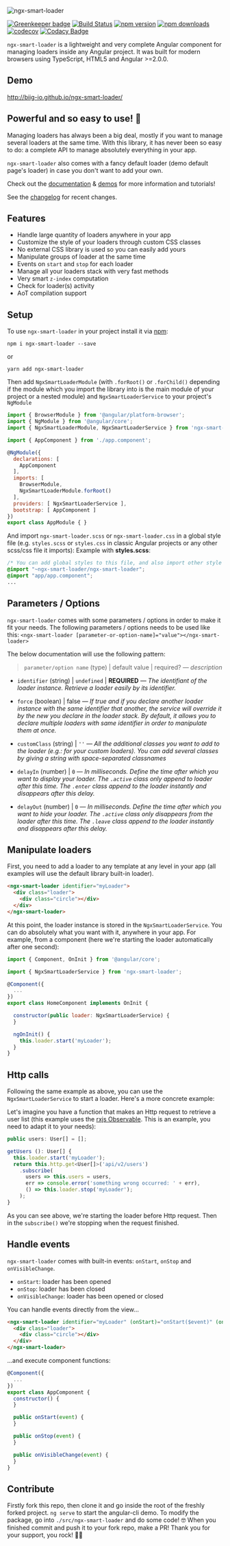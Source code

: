 ![ngx-smart-loader](src/assets/banner.jpg)

[![Greenkeeper badge](https://badges.greenkeeper.io/biig-io/ngx-smart-loader.svg)](https://greenkeeper.io/)
[![Build Status](https://travis-ci.org/biig-io/ngx-smart-loader.svg?branch=master)](https://travis-ci.org/biig-io/ngx-smart-loader) [![npm version](https://badge.fury.io/js/ngx-smart-loader.svg)](https://badge.fury.io/js/ngx-smart-loader) [![npm downloads](https://img.shields.io/npm/dm/ngx-smart-loader.svg)](https://npmjs.org/ngx-smart-loader) 
[![codecov](https://codecov.io/gh/biig-io/ngx-smart-loader/branch/master/graph/badge.svg)](https://codecov.io/gh/biig-io/ngx-smart-loader) 
[![Codacy Badge](https://api.codacy.com/project/badge/Grade/4106ddd7050148ad98c0843c9c6800f0)](https://www.codacy.com/app/maximelafarie/ngx-smart-loader?utm_source=github.com&amp;utm_medium=referral&amp;utm_content=biig-io/ngx-smart-loader&amp;utm_campaign=Badge_Grade)

`ngx-smart-loader` is a lightweight and very complete Angular component for managing loaders inside any Angular project. It was built for modern browsers using TypeScript, HTML5 and Angular >=2.0.0.

## Demo
http://biig-io.github.io/ngx-smart-loader/


## Powerful and so easy to use! 🤙
Managing loaders has always been a big deal, mostly if you want to manage several loaders at the same time. With this library, it has never been so easy to do: a complete API to manage absolutely everything in your app.

`ngx-smart-loader` also comes with a fancy default loader (demo default page's loader) in case you don't want to add your own.

Check out the [documentation](https://github.com/biig-io/ngx-smart-loader) & [demos](http://biig-io.github.io/ngx-smart-loader/) for more information and tutorials!

See the [changelog](https://github.com/biig-io/ngx-smart-loader/blob/master/src/ngx-smart-loader/CHANGELOG.md) for recent changes.

## Features
 - Handle large quantity of loaders anywhere in your app
 - Customize the style of your loaders through custom CSS classes
 - No external CSS library is used so you can easily add yours
 - Manipulate groups of loader at the same time
 - Events on `start` and `stop` for each loader
 - Manage all your loaders stack with very fast methods
 - Very smart `z-index` computation
 - Check for loader(s) activity
 - AoT compilation support

## Setup
To use `ngx-smart-loader` in your project install it via [npm](https://www.npmjs.com/package/ngx-smart-loader):
```
npm i ngx-smart-loader --save
```
or
```
yarn add ngx-smart-loader
```

Then add `NgxSmartLoaderModule` (with `.forRoot()` or `.forChild()` depending if the module which you import the library into is the main module of your project or a nested module) and `NgxSmartLoaderService` to your project's `NgModule`
```js
import { BrowserModule } from '@angular/platform-browser';
import { NgModule } from '@angular/core';
import { NgxSmartLoaderModule, NgxSmartLoaderService } from 'ngx-smart-loader';

import { AppComponent } from './app.component';

@NgModule({
  declarations: [
    AppComponent
  ],
  imports: [
    BrowserModule,
    NgxSmartLoaderModule.forRoot()
  ],
  providers: [ NgxSmartLoaderService ],
  bootstrap: [ AppComponent ]
})
export class AppModule { }
```

And import `ngx-smart-loader.scss` or `ngx-smart-loader.css` in a global style file (e.g. `styles.scss` or `styles.css` in classic Angular projects or any other scss/css file it imports):
Example with **styles.scss**:
```css
/* You can add global styles to this file, and also import other style files */
@import "~ngx-smart-loader/ngx-smart-loader";
@import "app/app.component";
...
```

## Parameters / Options
`ngx-smart-loader` comes with some parameters / options in order to make it fit your needs. The following parameters / options needs to be used like this: `<ngx-smart-loader [parameter-or-option-name]="value"></ngx-smart-loader>`

The below documentation will use the following pattern: 
> `parameter/option name` (type) | default value | required? ― _description_

- `identifier` (string) | `undefined` | **REQUIRED** ― _The identifiant of the loader instance. Retrieve a loader easily by its identifier._

- `force` (boolean) | false ― _If true and if you declare another loader instance with the same identifier that another, the service will override it by the new you declare in the loader stack. By default, it allows you to declare multiple loaders with same identifier in order to manipulate them at once._

- `customClass` (string) | `''` ― _All the additional classes you want to add to the loader (e.g.: for your custom loaders). You can add several classes by giving a string with space-separated classnames_

- `delayIn` (number) | `0` ― _In milliseconds. Define the time after which you want to display your loader. The `.active` class only append to loader after this time. The `.enter` class append to the loader instantly and disappears after this delay._

- `delayOut` (number) | `0` ― _In milliseconds. Define the time after which you want to hide your loader. The `.active` class only disappears from the loader after this time. The `.leave` class append to the loader instantly and disappears after this delay._

## Manipulate loaders
First, you need to add a loader to any template at any level in your app (all examples will use the default library built-in loader).
```html
<ngx-smart-loader identifier="myLoader">
  <div class="loader">
    <div class="circle"></div>
  </div>
</ngx-smart-loader>
```
At this point, the loader instance is stored in the `NgxSmartLoaderService`. You can do absolutely what you want with it, anywhere in your app. For example, from a component (here we're starting the loader automatically after one second):
```js
import { Component, OnInit } from '@angular/core';

import { NgxSmartLoaderService } from 'ngx-smart-loader';

@Component({
  ...
})
export class HomeComponent implements OnInit {

  constructor(public loader: NgxSmartLoaderService) {
  }

  ngOnInit() {
    this.loader.start('myLoader');
  }
}
```

## Http calls
Following the same example as above, you can use the `NgxSmartLoaderService` to start a loader. Here's a more concrete example:

Let's imagine you have a function that makes an Http request to retrieve a user list (this example uses the [rxjs Observable](https://github.com/ReactiveX/rxjs/blob/master/doc/observable.md). This is an example, you need to adapt it to your needs):
```js
public users: User[] = [];

getUsers (): User[] {
  this.loader.start('myLoader');
  return this.http.get<User[]>('api/v2/users')
    .subscribe(
      users => this.users = users,
      err => console.error('something wrong occurred: ' + err),
      () => this.loader.stop('myLoader');
    );
}
```
As you can see above, we're starting the loader before Http request. Then in the `subscribe()` we're stopping when the request finished.

## Handle events
`ngx-smart-loader` comes with built-in events: `onStart`, `onStop` and `onVisibleChange`.

 - `onStart`: loader has been opened
 - `onStop`: loader has been closed
 - `onVisibleChange`: loader has been opened or closed

You can handle events directly from the view...
```html
<ngx-smart-loader identifier="myLoader" (onStart)="onStart($event)" (onStop)="onStop($event)" (onVisibleChange)="onVisibleChange($event)">
  <div class="loader">
    <div class="circle"></div>
  </div>
</ngx-smart-loader>
```
...and execute component functions:
```js
@Component({
  ...
})
export class AppComponent {
  constructor() {
  }

  public onStart(event) {
  }

  public onStop(event) {
  }

  public onVisibleChange(event) {
  }
}
```

## Contribute
Firstly fork this repo, then clone it and go inside the root of the freshly forked project.
`ng serve` to start the angular-cli demo.
To modify the package, go into `./src/ngx-smart-loader` and do some code! 🤓
When you finished commit and push it to your fork repo, make a PR!
Thank you for your support, you rock! 🤘🎸


